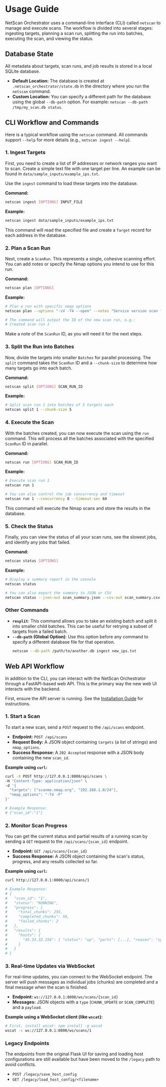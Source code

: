 # Usage Guide

NetScan Orchestrator uses a command-line interface (CLI) called `netscan` to manage and execute scans. The workflow is divided into several stages: ingesting targets, planning a scan run, splitting the run into batches, executing the scan, and viewing the status.

## Database State

All metadata about targets, scan runs, and job results is stored in a local SQLite database.

- **Default Location:** The database is created at `.netscan_orchestrator/state.db` in the directory where you run the `netscan` command.
- **Custom Location:** You can specify a different path for the database using the global `--db-path` option. For example: `netscan --db-path /tmp/my_scan.db status`.

## CLI Workflow and Commands

Here is a typical workflow using the `netscan` command. All commands support `--help` for more details (e.g., `netscan ingest --help`).

### 1. Ingest Targets

First, you need to create a list of IP addresses or network ranges you want to scan. Create a simple text file with one target per line. An example can be found in `data/sample_inputs/example_ips.txt`.

Use the `ingest` command to load these targets into the database.

**Command:**
```bash
netscan ingest [OPTIONS] INPUT_FILE
```

**Example:**
```bash
netscan ingest data/sample_inputs/example_ips.txt
```
This command will read the specified file and create a `Target` record for each address in the database.

### 2. Plan a Scan Run

Next, create a `ScanRun`. This represents a single, cohesive scanning effort. You can add notes or specify the Nmap options you intend to use for this run.

**Command:**
```bash
netscan plan [OPTIONS]
```

**Example:**
```bash
# Plan a run with specific nmap options
netscan plan --options "-sV -T4 --open" --notes "Service version scan for open ports."

# The command will output the ID of the new scan run, e.g.:
# Created scan run 1
```
Make a note of the `ScanRun` ID, as you will need it for the next steps.

### 3. Split the Run into Batches

Now, divide the targets into smaller `Batches` for parallel processing. The `split` command takes the `ScanRun` ID and a `--chunk-size` to determine how many targets go into each batch.

**Command:**
```bash
netscan split [OPTIONS] SCAN_RUN_ID
```

**Example:**
```bash
# Split scan run 1 into batches of 5 targets each
netscan split 1 --chunk-size 5
```

### 4. Execute the Scan

With the batches created, you can now execute the scan using the `run` command. This will process all the batches associated with the specified `ScanRun` ID in parallel.

**Command:**
```bash
netscan run [OPTIONS] SCAN_RUN_ID
```

**Example:**
```bash
# Execute scan run 1
netscan run 1

# You can also control the job concurrency and timeout
netscan run 1 --concurrency 8 --timeout-sec 60
```
This command will execute the Nmap scans and store the results in the database.

### 5. Check the Status

Finally, you can view the status of all your scan runs, see the slowest jobs, and identify any jobs that failed.

**Command:**
```bash
netscan status [OPTIONS]
```

**Example:**
```bash
# Display a summary report in the console
netscan status

# You can also export the summary to JSON or CSV
netscan status --json-out scan_summary.json --csv-out scan_summary.csv
```

### Other Commands

- **`resplit`**: This command allows you to take an existing batch and split it into smaller child batches. This can be useful for retrying a subset of targets from a failed batch.
- **`--db-path` (Global Option)**: Use this option before any command to specify a different database file for that operation.
  ```bash
  netscan --db-path /path/to/another.db ingest new_ips.txt
  ```

## Web API Workflow

In addition to the CLI, you can interact with the NetScan Orchestrator through a FastAPI-based web API. This is the primary way the new web UI interacts with the backend.

First, ensure the API server is running. See the [Installation Guide](INSTALLATION.md#running-the-web-api) for instructions.

### 1. Start a Scan

To start a new scan, send a `POST` request to the `/api/scans` endpoint.

-   **Endpoint:** `POST /api/scans`
-   **Request Body:** A JSON object containing `targets` (a list of strings) and `nmap_options`.
-   **Success Response:** A `202 Accepted` response with a JSON body containing the new `scan_id`.

**Example using `curl`:**
```bash
curl -X POST http://127.0.0.1:8000/api/scans \
-H "Content-Type: application/json" \
-d '{
  "targets": ["scanme.nmap.org", "192.168.1.0/24"],
  "nmap_options": "-T4 -F"
}'

# Example Response:
# {"scan_id":"1"}
```

### 2. Monitor Scan Progress

You can get the current status and partial results of a running scan by sending a `GET` request to the `/api/scans/{scan_id}` endpoint.

-   **Endpoint:** `GET /api/scans/{scan_id}`
-   **Success Response:** A JSON object containing the scan's status, progress, and any results collected so far.

**Example using `curl`:**
```bash
curl http://127.0.0.1:8000/api/scans/1

# Example Response:
# {
#   "scan_id": "1",
#   "status": "RUNNING",
#   "progress": {
#     "total_chunks": 255,
#     "completed_chunks": 50,
#     "failed_chunks": 2
#   },
#   "results": {
#     "hosts": {
#       "45.33.32.156": { "status": "up", "ports": [...], "reason": "syn-ack" }
#     }
#   }
# }
```

### 3. Real-time Updates via WebSocket

For real-time updates, you can connect to the WebSocket endpoint. The server will push messages as individual jobs (chunks) are completed and a final message when the scan is finished.

-   **Endpoint:** `ws://127.0.0.1:8000/ws/scans/{scan_id}`
-   **Messages:** JSON objects with a `type` (`CHUNK_UPDATE` or `SCAN_COMPLETE`) and a `payload`.

**Example using a WebSocket client (like `wscat`):**
```bash
# First, install wscat: npm install -g wscat
wscat -c ws://127.0.0.1:8000/ws/scans/1
```

### Legacy Endpoints

The endpoints from the original Flask UI for saving and loading host configurations are still available but have been moved to the `/legacy` path to avoid conflicts.

-   `POST /legacy/save_host_config`
-   `GET /legacy/load_host_config/<filename>`
